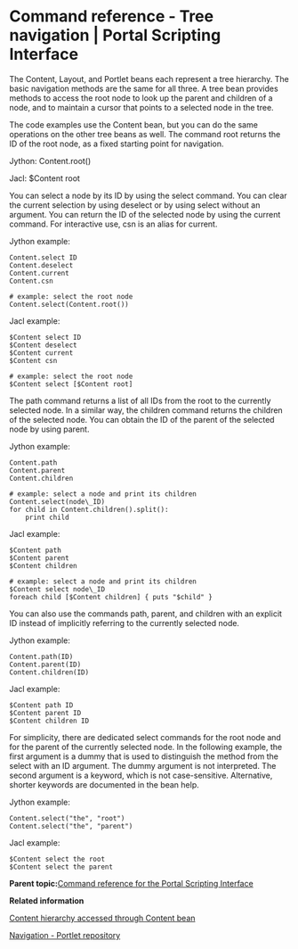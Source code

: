 # Command reference - Tree navigation \| Portal Scripting Interface

The Content, Layout, and Portlet beans each represent a tree hierarchy. The basic navigation methods are the same for all three. A tree bean provides methods to access the root node to look up the parent and children of a node, and to maintain a cursor that points to a selected node in the tree.

The code examples use the Content bean, but you can do the same operations on the other tree beans as well. The command root returns the ID of the root node, as a fixed starting point for navigation.

Jython: Content.root\(\)

Jacl: $Content root

You can select a node by its ID by using the select command. You can clear the current selection by using deselect or by using select without an argument. You can return the ID of the selected node by using the current command. For interactive use, csn is an alias for current.

Jython example:

```
Content.select ID
Content.deselect
Content.current
Content.csn

# example: select the root node
Content.select(Content.root())

```

Jacl example:

```
$Content select ID
$Content deselect
$Content current
$Content csn

# example: select the root node
$Content select [$Content root]

```

The path command returns a list of all IDs from the root to the currently selected node. In a similar way, the children command returns the children of the selected node. You can obtain the ID of the parent of the selected node by using parent.

Jython example:

```
Content.path
Content.parent
Content.children

# example: select a node and print its children
Content.select(node\_ID)
for child in Content.children().split():
    print child
```

Jacl example:

```
$Content path
$Content parent
$Content children

# example: select a node and print its children
$Content select node\_ID
foreach child [$Content children] { puts "$child" }
```

You can also use the commands path, parent, and children with an explicit ID instead of implicitly referring to the currently selected node.

Jython example:

```
Content.path(ID)
Content.parent(ID)
Content.children(ID)
```

Jacl example:

```
$Content path ID
$Content parent ID
$Content children ID
```

For simplicity, there are dedicated select commands for the root node and for the parent of the currently selected node. In the following example, the first argument is a dummy that is used to distinguish the method from the select with an ID argument. The dummy argument is not interpreted. The second argument is a keyword, which is not case-sensitive. Alternative, shorter keywords are documented in the bean help.

Jython example:

```
Content.select("the", "root")
Content.select("the", "parent")
```

Jacl example:

```
$Content select the root
$Content select the parent
```

**Parent topic:**[Command reference for the Portal Scripting Interface](../admin-system/adpsicrf.md)

**Related information**  


[Content hierarchy accessed through Content bean](../admin-system/contnt_hierarchy.md)

[Navigation - Portlet repository ](../admin-system/navigation_ptlt_rep.md)

